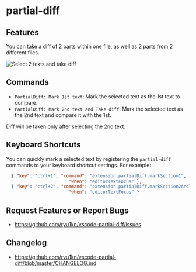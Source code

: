 # partial-diff

## Features

You can take a diff of 2 parts within one file, as well as 2 parts from 2 different files.

![Select 2 texts and take diff](https://raw.githubusercontent.com/ryu1kn/vscode-partial-diff/master/images/select-2-texts-and-take-diff.gif)

## Commands

* `PartialDiff: Mark 1st text`: Mark the selected text as the 1st text to compare.
* `PartialDiff: Mark 2nd text and Take diff`: Mark the selected text as the 2nd text and compare it with the 1st.

Diff will be taken only after selecting the 2nd text.

## Keyboard Shortcuts

You can quickly mark a selected text by registering the `partial-diff` commands to your keyboard shortcut settings. For example:

```json
  { "key": "ctrl+1", "command": "extension.partialDiff.markSection1",
                        "when": "editorTextFocus" },
  { "key": "ctrl+2", "command": "extension.partialDiff.markSection2AndTakeDiff",
                        "when": "editorTextFocus" }
```

## Request Features or Report Bugs

* https://github.com/ryu1kn/vscode-partial-diff/issues

## Changelog

* https://github.com/ryu1kn/vscode-partial-diff/blob/master/CHANGELOG.md

